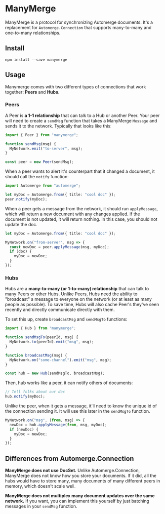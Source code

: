 # ManyMerge

ManyMerge is a protocol for synchronizing Automerge documents. It's a replacement for `Automerge.Connection` that supports many-to-many and one-to-many relationships.

## Install

```
npm install --save manymerge
```

## Usage

Manymerge comes with two different types of connections that work together: **Peers** and **Hubs**.

### Peers

A Peer is **a 1-1 relationship** that can talk to a Hub or another Peer. Your peer will need to create a `sendMsg` function that takes a ManyMerge `Message` and sends it to the network. Typically that looks like this:

```ts
import { Peer } from "manymerge";

function sendMsg(msg) {
  MyNetwork.emit("to-server", msg);
}

const peer = new Peer(sendMsg);
```

When a peer wants to alert it's counterpart that it changed a document, it should call the `notify` function:

```ts
import Automerge from "automerge";

let myDoc = Automerge.from({ title: "cool doc" });
peer.notify(myDoc);
```

When a peer gets a message from the network, it should run `applyMessage`, which will return a new document with any changes applied. If the document is not updated, it will return nothing. In this case, you should not update the doc.

```ts
let myDoc = Automerge.from({ title: "cool doc" });

MyNetwork.on("from-server", msg => {
  const newDoc = peer.applyMessage(msg, myDoc);
  if (doc) {
    myDoc = newDoc;
  }
});
```

### Hubs

Hubs are a **many-to-many (or 1-to-many) relationship** that can talk to many Peers or other Hubs. Unlike Peers, Hubs need the ability to "broadcast" a message to everyone on the network (or at least as many people as possible). To save time, Hubs will also cache Peer's they've seen recently and directly communicate directly with them.

To set this up, create `broadcastMsg` and `sendMsgTo` functions:

```ts
import { Hub } from "manymerge";

function sendMsgTo(peerId, msg) {
  MyNetwork.to(peerId).emit("msg", msg);
}

function broadcastMsg(msg) {
  MyNetwork.on("some-channel").emit("msg", msg);
}

const hub = new Hub(sendMsgTo, broadcastMsg);
```

Then, hub works like a peer, it can notify others of documents:

```ts
// Tell folks about our doc
hub.notify(myDoc);
```

Unlike the peer, when it gets a message, it'll need to know the unique id of the connection sending it. It will use this later in the `sendMsgTo` function.

```ts
MyNetwork.on("msg", (from, msg) => {
  newDoc = hub.applyMessage(from, msg, myDoc);
  if (newDoc) {
    myDoc = newDoc;
  }
});
```

## Differences from Automerge.Connection

**ManyMerge does not use DocSet.** Unlike Automerge.Connection, ManyMerge does not know how you store your documents. If it did, all the hubs would have to store many, many documents of many different peers in memory, which doesn't scale well.

**ManyMerge does not multiplex many document updates over the same network.** If you want, you can implement this yourself by just batching messages in your `sendMsg` function.
